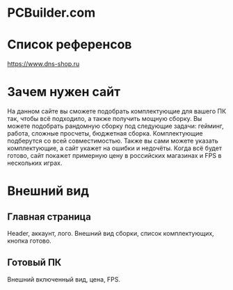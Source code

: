 # PCBuilder.com
# Список референсов
https://www.dns-shop.ru
# Зачем нужен сайт
На данном сайте вы сможете подобрать комплектующие для вашего ПК так, чтобы всё подходило, а также получить мощную сборку.
Вы можете подобрать рандомную сборку под следующие задачи: гейминг, работа, сложные просчеты, бюджетная сборка. Комплектующие подберутся со всей совместимостью.
Также вы сами можете указать комплектующие, а сайт укажет на ошибки и недочёты.
Когда всё будет готово, сайт покажет примерную цену в российских магазинах и FPS в нескольких играх.
# Внешний вид
## Главная страница
Header, аккаунт, лого.
Внешний вид сборки, список комплектующих, кнопка готово.
## Готовый ПК
Внешний включенный вид, цена, FPS.
